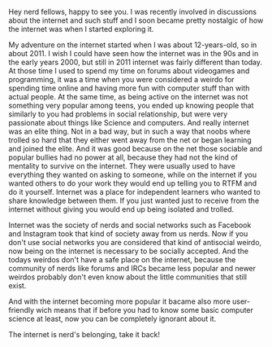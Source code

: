 
Hey nerd fellows, happy to see you. I was recently involved in discussions about the internet and such stuff and I soon became pretty nostalgic of how the internet was when I started exploring it.

My adventure on the internet started when I was about 12-years-old, so in about 2011. I wish I could have seen how the internet was in the 90s and in the early years 2000, but still in 2011 internet was fairly different than today.
At those time I used to spend my time on forums about videogames and programming, it was a time when you were considered a weirdo for spending time online and having more fun with computer stuff than with actual people.
At the same time, as being active on the internet was not something very popular among teens, you ended up knowing people that similarly to you had problems in social relationship, but were very passionate about things like Science and computers.
And really internet was an elite thing. Not in a bad way, but in such a way that noobs where trolled so hard that they either went away from the net or began learning and joined the elite.
And it was good because on the net those sociable and popular bullies had no power at all, because they had not the kind of mentality to survive on the internet. They were usually used to have everything they wanted on asking to someone, while on the internet if you wanted others to do your work they would end up telling you to RTFM and do it yourself. Internet was a place for independent learners who wanted to share knowledge between them. If you just wanted just to receive from the internet without giving you would end up being isolated and trolled.

Internet was the society of nerds and social networks such as Facebook and Instagram took that kind of society away from us nerds. Now if you don't use social networks you are considered that kind of antisocial weirdo, now being on the internet is necessary to be socially accepted. And the todays weirdos don't have a safe place on the internet, because the community of nerds like forums and IRCs became less popular and newer weirdos probably don't even know about the little communities that still exist.

And with the internet becoming more popular it bacame also more user-friendly wich means that if before you had to know some basic computer science at least, now you can be completely ignorant about it.

The internet is nerd's belonging, take it back!
